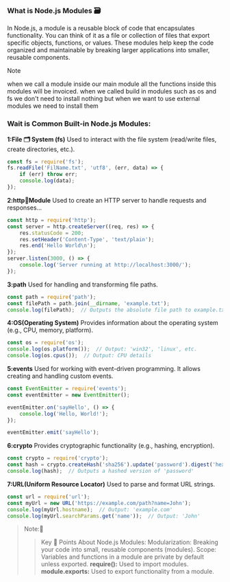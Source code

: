 ### What is Node.js Modules 🗃

In Node.js, a module is a reusable block of code that encapsulates functionality. You can think of it as a file or
collection of files that export specific objects, functions, or values. These modules help keep the code organized and maintainable by breaking larger applications into smaller, reusable components.

> [!NOTE]  
> when we call a module inside our main module all the functions inside this modules will be invoiced.
> when we called build in modules such as os and fs we don't need to install nothing but when we want to use
> external modules we need to install them

### Wait is Common Built-in Node.js Modules:

**1:File 🗂 System (fs)**
Used to interact with the file system (read/write files, create directories, etc.).

```javascript
const fs = require('fs');
fs.readFile('FilName.txt', 'utf8', (err, data) => {
    if (err) throw err;
    console.log(data);
});
```

**2:http💱Module**
Used to create an HTTP server to handle requests and responses...

```javascript
const http = require('http');
const server = http.createServer((req, res) => {
    res.statusCode = 200;
    res.setHeader('Content-Type', 'text/plain');
    res.end('Hello World\n');
});
server.listen(3000, () => {
    console.log('Server running at http://localhost:3000/');
});
```

**3:path**
Used for handling and transforming file paths.

```javascript
const path = require('path');
const filePath = path.join(__dirname, 'example.txt');
console.log(filePath);  // Outputs the absolute file path to example.txt
```

**4:OS(Operating System)**
Provides information about the operating system (e.g., CPU, memory, platform).

```javascript
const os = require('os');
console.log(os.platform());  // Output: 'win32', 'linux', etc.
console.log(os.cpus());  // Output: CPU details
```

**5:events**
Used for working with event-driven programming. It allows creating and handling custom events.

```javascript
const EventEmitter = require('events');
const eventEmitter = new EventEmitter();

eventEmitter.on('sayHello', () => {
    console.log('Hello, World!');
});

eventEmitter.emit('sayHello');
```

**6:crypto**
Provides cryptographic functionality (e.g., hashing, encryption).

```javascript
const crypto = require('crypto');
const hash = crypto.createHash('sha256').update('password').digest('hex');
console.log(hash);  // Outputs a hashed version of 'password'
```

**7:URL(Uniform Resource Locator)**
Used to parse and format URL strings.

```javascript
const url = require('url');
const myUrl = new URL('https://example.com/path?name=John');
console.log(myUrl.hostname);  // Output: 'example.com'
console.log(myUrl.searchParams.get('name'));  // Output: 'John'
```

> Note:📌
>> Key 🔑 Points About Node.js Modules:
>> Modularization: Breaking your code into small, reusable components (modules).
>> Scope: Variables and functions in a module are private by default unless exported.
>> **require():** Used to import modules.
>> **module.exports:** Used to export functionality from a module.
